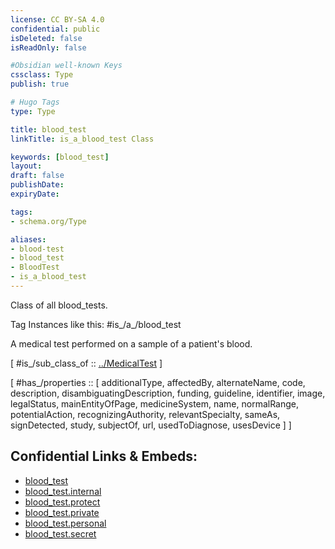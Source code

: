 ```yaml
---
license: CC BY-SA 4.0
confidential: public
isDeleted: false
isReadOnly: false

#Obsidian well-known Keys
cssclass: Type
publish: true

# Hugo Tags
type: Type

title: blood_test
linkTitle: is_a_blood_test Class

keywords: [blood_test]
layout: 
draft: false
publishDate:
expiryDate: 

tags:
- schema.org/Type

aliases:
- blood-test
- blood_test
- BloodTest
- is_a_blood_test
---
```


Class of all blood_tests.

Tag Instances like this: 
#is_/a_/blood_test

A medical test performed on a sample of a patient's blood.

[ #is_/sub_class_of :: [../MedicalTest](../MedicalTest) ]

[ #has_/properties :: [ additionalType, affectedBy, alternateName, code, description, disambiguatingDescription, funding, guideline, identifier, image, legalStatus, mainEntityOfPage, medicineSystem, name, normalRange, potentialAction, recognizingAuthority, relevantSpecialty, sameAs, signDetected, study, subjectOf, url, usedToDiagnose, usesDevice ] ]



## Confidential Links & Embeds: 
- [blood_test](../../../../../../_public/schema.org/Type/is_a_/medical_entity/medical_test/blood_test.md) 
- [blood_test.internal](../../../../../../_internal/schema.org/Type/is_a_/medical_entity/medical_test/blood_test.internal.md) 
- [blood_test.protect](../../../../../../_protect/schema.org/Type/is_a_/medical_entity/medical_test/blood_test.protect.md) 
- [blood_test.private](../../../../../../_private/schema.org/Type/is_a_/medical_entity/medical_test/blood_test.private.md) 
- [blood_test.personal](../../../../../../_personal/schema.org/Type/is_a_/medical_entity/medical_test/blood_test.personal.md) 
- [blood_test.secret](../../../../../../_secret/schema.org/Type/is_a_/medical_entity/medical_test/blood_test.secret.md) 
